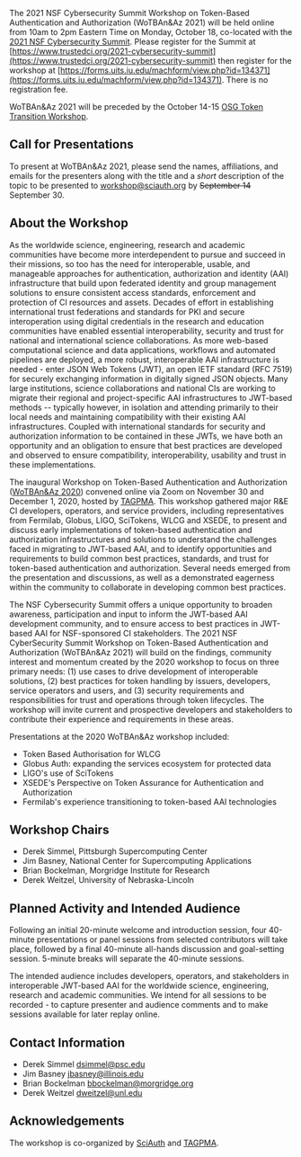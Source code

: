 The 2021 NSF Cybersecurity Summit Workshop on Token-Based Authentication and Authorization (WoTBAn&Az 2021) will be held online from 10am to 2pm Eastern Time on Monday, October 18, co-located with the [2021 NSF Cybersecurity Summit](https://www.trustedci.org/2021-cybersecurity-summit). Please register for the Summit at [https://www.trustedci.org/2021-cybersecurity-summit](https://www.trustedci.org/2021-cybersecurity-summit) then register for the workshop at [https://forms.uits.iu.edu/machform/view.php?id=134371](https://forms.uits.iu.edu/machform/view.php?id=134371). There is no registration fee.

WoTBAn&Az 2021 will be preceded by the October 14-15 [OSG Token Transition Workshop](https://opensciencegrid.org/events/Token-Transition-Workshop/).

Call for Presentations
----------------------
To present at WoTBAn&Az 2021, please send the names, affiliations, and emails for the presenters along with the title and a _short_ description of the topic to be presented to <workshop@sciauth.org> by ~~September 14~~ September 30.

About the Workshop
------------------
As the worldwide science, engineering, research and academic communities have become more interdependent to pursue and succeed in their missions, so too has the need for interoperable, usable, and manageable approaches for authentication, authorization and identity (AAI) infrastructure that build upon federated identity and group management solutions to ensure consistent access standards, enforcement and protection of CI resources and assets. Decades of effort in establishing international trust federations and standards for PKI and secure interoperation using digital credentials in the research and education communities have enabled essential interoperability, security and trust for national and international science collaborations. As more web-based computational science and data applications, workflows and automated pipelines are deployed, a more robust, interoperable AAI infrastructure is needed - enter JSON Web Tokens (JWT), an open IETF standard (RFC 7519) for securely exchanging information in digitally signed JSON objects. Many large institutions, science collaborations and national CIs are working to migrate their regional and project-specific AAI infrastructures to JWT-based methods -- typically however, in isolation and attending primarily to their local needs and maintaining compatibility with their existing AAI infrastructures. Coupled with international standards for security and authorization information to be contained in these JWTs, we have both an opportunity and an obligation to ensure that best practices are developed and observed to ensure compatibility, interoperability, usability and trust in these implementations.

The inaugural Workshop on Token-Based Authentication and Authorization ([WoTBAn&Az 2020](https://indico.rnp.br/event/33/)) convened online via Zoom on November 30 and December 1, 2020, hosted by [TAGPMA](http://www.tagpma.org/). This workshop gathered major R&E CI developers, operators, and service providers, including representatives from Fermilab, Globus, LIGO, SciTokens, WLCG and XSEDE, to present and discuss early implementations of token-based authentication and authorization infrastructures and solutions to understand the challenges faced in migrating to JWT-based AAI, and to identify opportunities and requirements to build common best practices, standards, and trust for token-based authentication and authorization. Several needs emerged from the presentation and discussions, as well as a demonstrated eagerness within the community to collaborate in developing common best practices.

The NSF Cybersecurity Summit offers a unique opportunity to broaden awareness, participation and input to inform the JWT-based AAI development community, and to ensure access to best practices in JWT-based AAI for NSF-sponsored CI stakeholders. The 2021 NSF CyberSecurity Summit Workshop on Token-Based Authentication and Authorization (WoTBAn&Az 2021) will build on the findings, community interest and momentum created by the 2020 workshop to focus on three primary needs: (1) use cases to drive development of interoperable solutions, (2) best practices for token handling by issuers, developers, service operators and users, and (3) security requirements and responsibilities for trust and operations through token lifecycles. The workshop will invite current and prospective developers and stakeholders to contribute their experience and requirements in these areas.

Presentations at the 2020 WoTBAn&Az workshop included:
* Token Based Authorisation for WLCG
* Globus Auth: expanding the services ecosystem for protected data
* LIGO's use of SciTokens
* XSEDE's Perspective on Token Assurance for Authentication and Authorization
* Fermilab's experience transitioning to token-based AAI technologies

Workshop Chairs
---------------
* Derek Simmel, Pittsburgh Supercomputing Center
* Jim Basney, National Center for Supercomputing Applications
* Brian Bockelman, Morgridge Institute for Research
* Derek Weitzel, University of Nebraska-Lincoln

Planned Activity and Intended Audience
--------------------------------------
Following an initial 20-minute welcome and introduction session, four 40-minute presentations or panel sessions from selected contributors will take place, followed by a final 40-minute all-hands discussion and goal-setting session. 5-minute breaks will separate the 40-minute sessions.

The intended audience includes developers, operators, and stakeholders in interoperable JWT-based AAI for the worldwide science, engineering, research and academic communities.
We intend for all sessions to be recorded - to capture presenter and audience comments and to make sessions available for later replay online.

Contact Information
-------------------
* Derek Simmel <dsimmel@psc.edu>
* Jim Basney <jbasney@illinois.edu>
* Brian Bockelman <bbockelman@morgridge.org>
* Derek Weitzel <dweitzel@unl.edu>

Acknowledgements
----------------
The workshop is co-organized by [SciAuth](https://sciauth.org/) and [TAGPMA](http://www.tagpma.org/).

